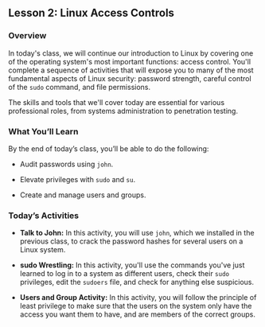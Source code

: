 ## Lesson 2: Linux Access Controls 
 
### Overview

In today's class, we will continue our introduction to Linux by covering one of the operating system's most important functions: access control. You'll complete a sequence of activities that will expose you to many of the most fundamental aspects of Linux security: password strength, careful control of the `sudo` command, and file permissions.

The skills and tools that we'll cover today are essential for various professional roles, from systems administration to penetration testing.
 
### What You’ll Learn
 
By the end of today’s class, you’ll be able to do the following:
 
- Audit passwords using `john`.

- Elevate privileges with `sudo` and `su`.

- Create and manage users and groups.

### Today’s Activities

* **Talk to John:** In this activity, you will use `john`, which we installed in the previous class, to crack the password hashes for several users on a Linux system.

* **sudo Wrestling:** In this activity, you'll use the commands you've just learned to log in to a system as different users, check their `sudo` privileges, edit the `sudoers` file, and check for anything else suspicious.

* **Users and Group Activity:** In this activity, you will follow the principle of least privilege to make sure that the users on the system only have the access you want them to have, and are members of the correct groups.
